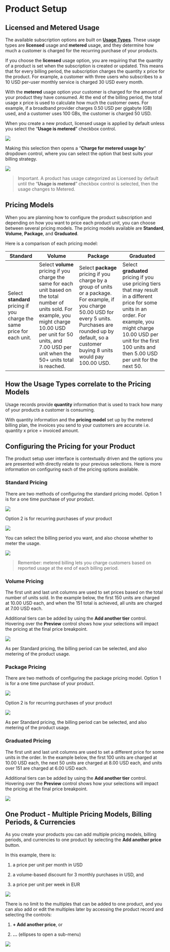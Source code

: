 # Product Setup
## Licensed and Metered Usage

The available subscription options are built on [**Usage
Types**](https://stripe.com/docs/billing/subscriptions/model#licensed-and-metered).
These usage types are **licensed** usage and **metered** usage, and they
determine how much a customer is charged for the recurring purchase of your
products.

If you choose the **licensed** usage option, you are requiring that the quantity
of a product is set when the subscription is created or updated. This means that
for every billing period, the subscription charges the quantity x price for the
product. For example, a customer with three users who subscribes to a 10 USD
per-user monthly service is charged 30 USD every month.

With the **metered** usage option your customer is charged for the amount of
your product they have consumed. At the end of the billing period, the total
usage x price is used to calculate how much the customer owes. For example, if a
broadband provider charges 0.50 USD per gigabyte (GB) used, and a customer uses
100 GBs, the customer is charged 50 USD.

When you create a new product, licensed usage is applied by default unless you
select the “**Usage is metered**” checkbox control.

![](../../assets/images/9871628bd51fc5dce267c2f08e33079c.png)


Making this selection then opens a “**Charge for metered usage by**” dropdown
control, where you can select the option that best suits your billing strategy.

![](../../assets/images/086f6b3e60b869e1b8e771bb6b1849a0.png)

<!-- theme: warning -->
>Important. A product has usage categorized as Licensed by default until the
“**Usage is metered**” checkbox control is selected, then the usage changes to
Metered.

## Pricing Models

When you are planning how to configure the product subscription and depending on
how you want to price each product unit, you can choose between several pricing
models. The pricing models available are **Standard**, **Volume**, **Package**,
and **Graduated**.

Here is a comparison of each pricing model:

| Standard                                                                | Volume                                                                                                                                                                                                                            | Package                                                                                                                                                                                                                     | Graduated                                                                                                                                                                                                                                    |
|-------------------------------------------------------------------------|-----------------------------------------------------------------------------------------------------------------------------------------------------------------------------------------------------------------------------------|-----------------------------------------------------------------------------------------------------------------------------------------------------------------------------------------------------------------------------|----------------------------------------------------------------------------------------------------------------------------------------------------------------------------------------------------------------------------------------------|
| Select **standard** pricing if you charge the same price for each unit. | Select **volume** pricing if you charge the same for each unit based on the total number of units sold. For example, you might charge 10.00 USD per unit for 50 units, and 7.00 USD per unit when the 50+ units total is reached. | Select **package** pricing if you charge by a group of units or a package.  For example, if you charge 50.00 USD for every 5 units. Purchases are rounded up by default, so a customer buying 8 units would pay 100.00 USD. | Select **graduated** pricing if you use pricing tiers that may result in a different price for some units in an order. For example, you might charge 10.00 USD per unit for the first 100 units and then 5.00 USD per unit for the next 50.  |

## How the Usage Types correlate to the Pricing Models

Usage records provide **quantity** information that is used to track how many of
your products a customer is consuming.

With quantity information and the **pricing model** set up by the metered
billing plan, the invoices you send to your customers are accurate i.e. quantity
x price = invoiced amount.

## Configuring the Pricing for your Product

The product setup user interface is contextually driven and the options you are
presented with directly relate to your previous selections. Here is more
information on configuring each of the pricing options available.

### Standard Pricing 

There are two methods of configuring the standard pricing model. Option 1 is for
a one time purchase of your
product.

![](../../assets/images/2502b6d534c72dbb602629d334d98de0.png)

Option 2 is for recurring purchases of your product

![](../../assets/images/5e059e10b895169df50f1ca5e79899e1.png)

You can select the billing period you want, and also choose whether to meter the
usage.

![](../../assets/images/907a2104ba010837b0c513fda5d07192.png)

<!-- theme: warning -->
>Remember: metered billing lets you charge customers based on reported usage at
the end of each billing period.

### Volume Pricing

The first unit and last unit columns are used to set prices based on the total
number of units sold. In the example below, the first 150 units are charged at
10.00 USD each, and when the 151 total is achieved, all units are charged at
7.00 USD each.

Additional tiers can be added by using the **Add another tier** control.
Hovering over the **Preview** control shows how your selections will impact the
pricing at the final price breakpoint.

![](../../assets/images/4fe2422521ed4f389ed1b278885d2128.png)

As per Standard pricing, the billing period can be selected, and also metering
of the product usage.

### Package Pricing

There are two methods of configuring the package pricing model. Option 1 is for
a one time purchase of your product.      

![](../../assets/images/80d036e1088147beba80fe9f5b5d4ca0.png)

Option 2 is for recurring purchases of your product

![](../../assets/images/6527eb113932e234da6742fdf38cb686.png)

As per Standard pricing, the billing period can be selected, and also metering
of the product usage.

### Graduated Pricing

The first unit and last unit columns are used to set a different price for some
units in the order. In the example below, the first 100 units are charged at
10.00 USD each, the next 50 units are charged at 8.00 USD each, and units over
151 are charged at 6.00 USD each.

Additional tiers can be added by using the **Add another tier** control.
Hovering over the **Preview** control shows how your selections will impact the
pricing at the final price breakpoint.

![](../../assets/images/3bb32b067ad376c4187d1419f04696de.png)

## One Product - Multiple Pricing Models, Billing Periods, & Currencies

As you create your products you can add multiple pricing models, billing periods,
and currencies to one product by selecting the **Add another price** button.

In this example, there is:

1.  a price per unit per month in USD

2.  a volume-based discount for 3 monthly purchases in USD, and

3.  a price per unit per week in EUR

![](../../assets/images/1249ea853ffcf2193de4a4d3c7bf6e0a.png)

There is no limit to the multiples that can be added to one product, and you can
also add or edit the multiples later by accessing the product record and
selecting the controls:

1.  **+ Add another price**, or

2.  **…** (ellipses to open a sub-menu)

![](../../assets/images/f62a01ef0bae9aa5e7b44d35f1b03d03.png)